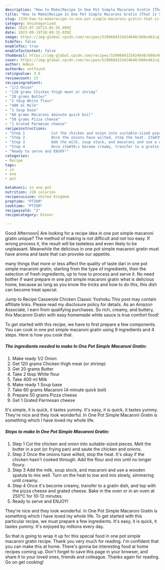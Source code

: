 ```yaml
---
description: "How to Make|Recipe In One Pot Simple Macaroni Gratin {That is Special"
title: "How to Make|Recipe In One Pot Simple Macaroni Gratin {That is Special"
slug: 1339-how-to-makerecipe-in-one-pot-simple-macaroni-gratin-that-is-special
category: Uncategorized
date: 2023-07-16T13:01:55.999Z
date: 2023-09-19T10:49:15.039Z
image: https://img-global.cpcdn.com/recipes/5290684333424640/680x482cq70/in-one-pot-simple-macaroni-gratin-recipe-main-photo.jpg
hideToc: false
enableToc: true
enableTocContent: false
thumbnail: https://img-global.cpcdn.com/recipes/5290684333424640/680x482cq70/in-one-pot-simple-macaroni-gratin-recipe-main-photo.jpg
cover: https://img-global.cpcdn.com/recipes/5290684333424640/680x482cq70/in-one-pot-simple-macaroni-gratin-recipe-main-photo.jpg
author: Admin
authorAv: notfound
ratingvalue: 3.6
reviewcount: 15
recipeingredient:
- "1/2 Onion"
- "120 grams Chicken thigh meat or shrimp"
- "20 grams Butter"
- "2 tbsp White flour"
- "400 ml Milk"
- "1 Soup base"
- "60 grams Macaroni 4minute quick boil"
- "50 grams Pizza cheese"
- "1 Grated Parmesan cheese"
recipeinstructions:
- "Step 1            Cut the chicken and onion into suitable-sized pieces. Melt the butter in a pot (or frying pan) and saute the chicken and onions."
- "Step 2            Once the onions have wilted, stop the heat. It&#39;s okay if the chicken hasn&#39;t cooked through. Add the flour and mix until no longer floury."
- "Step 3            Add the milk, soup stock, and macaroni and use a wooden spatula to mix well. Turn on the heat to low and mix slowly, simmering until creamy."
- "Step 4            Once it&#39;s become creamy, transfer to a gratin dish, and top with the pizza cheese and grated cheese. Bake in the oven or in an oven at 250℃ for 10-12 minutes."
- "Ready to serve and ENJOY!"
categories:
- Recipe
tags:
- in
- one
- pot

katakunci: in one pot 
nutrition: 228 calories
recipecuisine: United Kingdom
preptime: "PT26M"
cooktime: "PT35M"
recipeyield: "2"
recipecategory: Dinner

---
```



Good Afternoon| Are looking for a recipe idea in one pot simple macaroni gratin unique? The method of making is not difficult and not too easy. If wrong process it, the result will be tasteless and even likely to be unpleasant. Meanwhile the delicious in one pot simple macaroni gratin must have aroma and taste that can provoke our appetite.






many things that more or less affect the quality of taste dari in one pot simple macaroni gratin, starting from the type of ingredients, then the selection of fresh ingredients, up to how to process and serve it. No need bother if want prepare in one pot simple macaroni gratin what is delicious home, because as long as you know the tricks and how to do this, this dish can become treat special.


Jump to Recipe Casserole Chicken Classic Yoshoku This post may contain affiliate links. Please read my disclosure policy for details. As an Amazon Associate, I earn from qualifying purchases. So rich, creamy, and buttery, this Macaroni Gratin with easy homemade white sauce is true comfort food!


To get started with this recipe, we have to first prepare a few components. You can cook in one pot simple macaroni gratin using 9 ingredients and 4 steps. Here is how you cook that.

<!--inarticleads1-->

##### The ingredients needed to make In One Pot Simple Macaroni Gratin:

1. Make ready 1/2 Onion
1. Get 120 grams Chicken thigh meat (or shrimp)
1. Get 20 grams Butter
1. Take 2 tbsp White flour
1. Take 400 ml Milk
1. Make ready 1 Soup base
1. Take 60 grams Macaroni (4-minute quick boil)
1. Prepare 50 grams Pizza cheese
1. Get 1 Grated Parmesan cheese


It&#39;s simple, it is quick, it tastes yummy. It&#39;s easy, it is quick, it tastes yummy. They&#39;re nice and they look wonderful. In One Pot Simple Macaroni Gratin is something which I have loved my whole life. 

<!--inarticleads2-->

##### Steps to make In One Pot Simple Macaroni Gratin:

1. Step 1            Cut the chicken and onion into suitable-sized pieces. Melt the butter in a pot (or frying pan) and saute the chicken and onions.
1. Step 2            Once the onions have wilted, stop the heat. It&#39;s okay if the chicken hasn&#39;t cooked through. Add the flour and mix until no longer floury.
1. Step 3            Add the milk, soup stock, and macaroni and use a wooden spatula to mix well. Turn on the heat to low and mix slowly, simmering until creamy.
1. Step 4            Once it&#39;s become creamy, transfer to a gratin dish, and top with the pizza cheese and grated cheese. Bake in the oven or in an oven at 250℃ for 10-12 minutes.
1. Ready to serve and ENJOY!

They&#39;re nice and they look wonderful. In One Pot Simple Macaroni Gratin is something which I have loved my whole life. To get started with this particular recipe, we must prepare a few ingredients. It&#39;s easy, it is quick, it tastes yummy. It&#39;s enjoyed by millions every day. 

So that is going to wrap it up for this special food in one pot simple macaroni gratin recipe. Thank you very much for reading. I'm confident that you can make this at home. There's gonna be interesting food at home recipes coming up. Don't forget to save this page in your browser, and share it to your loved ones, friends and colleague. Thanks again for reading. Go on get cooking!
